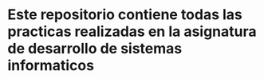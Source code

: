 # Este repositorio contiene todas las practicas realizadas en la asignatura de desarrollo de sistemas informaticos
